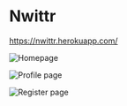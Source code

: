 # Nwittr

https://nwittr.herokuapp.com/

![Homepage](https://raw.githubusercontent.com/TamalAnwar/twitter-clone-new/master/screen-home.jpg)

![Profile page](https://raw.githubusercontent.com/TamalAnwar/twitter-clone-new/master/screen-profile.jpg)

![Register page](https://raw.githubusercontent.com/TamalAnwar/twitter-clone-new/master/screen-register.jpg)
